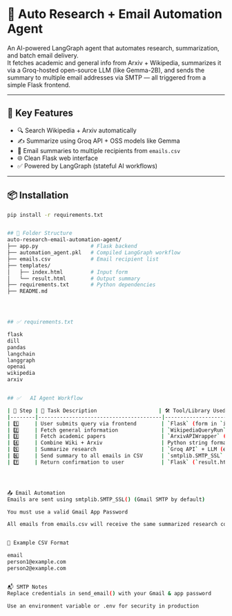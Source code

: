 
# 🤖 Auto Research + Email Automation Agent

An AI-powered LangGraph agent that automates research, summarization, and batch email delivery.  
It fetches academic and general info from Arxiv + Wikipedia, summarizes it via a Groq-hosted open-source LLM (like Gemma-2B), and sends the summary to multiple email addresses via SMTP — all triggered from a simple Flask frontend.

---

## 🚀 Key Features

- 🔍 Search Wikipedia + Arxiv automatically
- ✍️ Summarize using Groq API + OSS models like Gemma
- 📧 Email summaries to multiple recipients from `emails.csv`
- 🌐 Clean Flask web interface
- ✅ Powered by LangGraph (stateful AI workflows)

---

## 📦 Installation

```bash
pip install -r requirements.txt


## 📁 Folder Structure
auto-research-email-automation-agent/
├── app.py                 # Flask backend
├── automation_agent.pkl   # Compiled LangGraph workflow
├── emails.csv             # Email recipient list
├── templates/
│   ├── index.html         # Input form
│   └── result.html        # Output summary
├── requirements.txt       # Python dependencies
├── README.md




## ✅ requirements.txt

flask
dill
pandas
langchain
langgraph
openai
wikipedia
arxiv


## ✅   AI Agent Workflow

| 🔢 Step | 🧠 Task Description                    | 🛠️ Tool/Library Used                     | 🎯 Output of Step                         |
|--------|----------------------------------------|------------------------------------------|-------------------------------------------|
| 1️⃣     | User submits query via frontend        | `Flask` (form in `index.html`)           | Query string passed to backend             |
| 2️⃣     | Fetch general information              | `WikipediaQueryRun` (via LangChain)      | Raw text result from Wikipedia             |
| 3️⃣     | Fetch academic papers                  | `ArxivAPIWrapper` (LangChain)            | Paper abstracts/text from Arxiv            |
| 4️⃣     | Combine Wiki + Arxiv                   | Python string formatting                 | Combined input text for summarization      |
| 5️⃣     | Summarize research                     | `Groq API` + LLM (e.g., `Gemma-2B`)      | Concise summary (LLM-generated)            |
| 6️⃣     | Send summary to all emails in CSV      | `smtplib.SMTP_SSL` (Email via Gmail)     | Sends summary email to all recipients      |
| 7️⃣     | Return confirmation to user            | `Flask` (`result.html`)                  | Webpage with summary + delivery status     |




📤 Email Automation
Emails are sent using smtplib.SMTP_SSL() (Gmail SMTP by default)

You must use a valid Gmail App Password

All emails from emails.csv will receive the same summarized research content


🧾 Example CSV Format

email
person1@example.com
person2@example.com


📬 SMTP Notes
Replace credentials in send_email() with your Gmail & app password

Use an environment variable or .env for security in production
